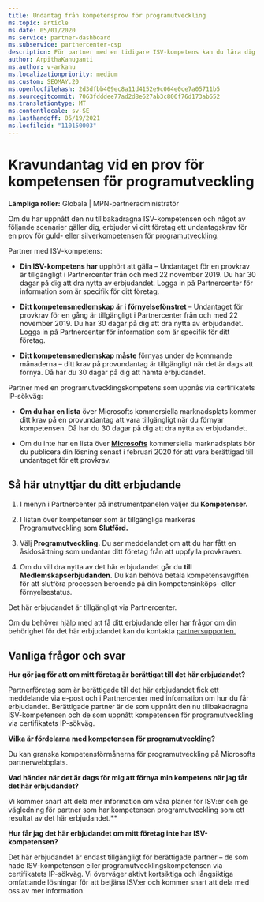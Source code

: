 ```yaml
---
title: Undantag från kompetensprov för programutveckling
ms.topic: article
ms.date: 05/01/2020
ms.service: partner-dashboard
ms.subservice: partnercenter-csp
description: För partner med en tidigare ISV-kompetens kan du lära dig hur du får ett kravundantag för en engångsprov för kompetensen för programutveckling
author: ArpithaKanuganti
ms.author: v-arkanu
ms.localizationpriority: medium
ms.custom: SEOMAY.20
ms.openlocfilehash: 2d3dfbb409ec8a11d4152e9c064e0ce7a05711b5
ms.sourcegitcommit: 7063fdddee77ad2d8e627ab3c806f76d173ab652
ms.translationtype: MT
ms.contentlocale: sv-SE
ms.lasthandoff: 05/19/2021
ms.locfileid: "110150003"
---
```

# <a name="one-time-exam-requirements-exemption-for-the-application-development-competency"></a>Kravundantag vid en prov för kompetensen för programutveckling

**Lämpliga roller:** Globala | MPN-partneradministratör

Om du har uppnått den nu tillbakadragna ISV-kompetensen och något av följande scenarier gäller dig, erbjuder vi ditt företag ett undantagskrav för en prov för guld- eller silverkompetensen för [programutveckling.](https://partner.microsoft.com/membership/application-development-competency) 

Partner med ISV-kompetens:

- **Din ISV-kompetens har** upphört att gälla – Undantaget för en provkrav är tillgängligt i Partnercenter från och med 22 november 2019. Du har 30 dagar på dig att dra nytta av erbjudandet. Logga in på Partnercenter för information som är specifik för ditt företag.

- **Ditt kompetensmedlemskap är i förnyelsefönstret** – Undantaget för provkrav för en gång är tillgängligt i Partnercenter från och med 22 november 2019. Du har 30 dagar på dig att dra nytta av erbjudandet. Logga in på Partnercenter för information som är specifik för ditt företag.

- **Ditt kompetensmedlemskap måste** förnyas under de kommande månaderna – ditt krav på provundantag är tillgängligt när det är dags att förnya. Då har du 30 dagar på dig att hämta erbjudandet.

Partner med en programutvecklingskompetens som uppnås via certifikatets IP-sökväg:

- **Om du har en lista** över Microsofts kommersiella marknadsplats kommer ditt krav på en provundantag att vara tillgängligt när du förnyar kompetensen. Då har du 30 dagar på dig att dra nytta av erbjudandet.

- Om du inte har en lista över **[Microsofts](https://azure.microsoft.com/overview/commercial-marketplace/)** kommersiella marknadsplats bör du publicera din lösning senast i februari 2020 för att vara berättigad till undantaget för ett provkrav.

## <a name="how-to-take-advantage-of-your-offer"></a>Så här utnyttjar du ditt erbjudande

1. I menyn i Partnercenter på instrumentpanelen väljer du **Kompetenser.**
2. I listan över kompetenser som är tillgängliga markeras Programutveckling som **Slutförd.**

3. Välj **Programutveckling.** Du ser meddelandet om att du har fått en åsidosättning som undantar ditt företag från att uppfylla provkraven. 

4. Om du vill dra nytta av det här erbjudandet går du **till Medlemskapserbjudanden.** Du kan behöva betala kompetensavgiften för att slutföra processen beroende på din kompetensinköps- eller förnyelsestatus. 

Det här erbjudandet är tillgängligt via Partnercenter.

Om du behöver hjälp med att få ditt erbjudande eller har frågor om din behörighet för det här erbjudandet kan du kontakta [partnersupporten.](https://partner.microsoft.com/Support) 

## <a name="frequently-asked-questions"></a>Vanliga frågor och svar

**Hur gör jag för att om mitt företag är berättigat till det här erbjudandet?**

Partnerföretag som är berättigade till det här erbjudandet fick ett meddelande via e-post och i Partnercenter med information om hur du får erbjudandet. Berättigade partner är de som uppnått den nu tillbakadragna ISV-kompetensen och de som uppnått kompetensen för programutveckling via certifikatets IP-sökväg. 

**Vilka är fördelarna med kompetensen för programutveckling?**

Du kan granska kompetensförmånerna för programutveckling på Microsofts partnerwebbplats. 

**Vad händer när det är dags för mig att förnya min kompetens när jag får det här erbjudandet?** 

Vi kommer snart att dela mer information om våra planer för ISV:er och ge vägledning för partner som har kompetensen programutveckling som ett resultat av det här erbjudandet.**  

**Hur får jag det här erbjudandet om mitt företag inte har ISV-kompetensen?**

Det här erbjudandet är endast tillgängligt för berättigade partner – de som hade ISV-kompetensen eller programutvecklingskompetensen via certifikatets IP-sökväg. Vi överväger aktivt kortsiktiga och långsiktiga omfattande lösningar för att betjäna ISV:er och kommer snart att dela med oss av mer information. 


